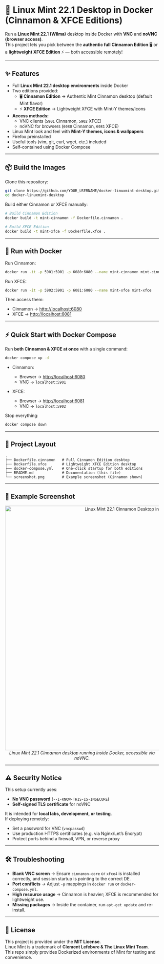 # 🍃 Linux Mint 22.1 Desktop in Docker (Cinnamon & XFCE Editions)

Run a **Linux Mint 22.1 (Wilma)** desktop inside Docker with **VNC** and **noVNC (browser access)**.  
This project lets you pick between the **authentic full Cinnamon Edition** 🖥️ or a **lightweight XFCE Edition** ⚡ — both accessible remotely!  

---

## ✨ Features
- Full **Linux Mint 22.1 desktop environments** inside Docker  
- Two editions provided:
  - 🖥️ **Cinnamon Edition** → Authentic Mint Cinnamon desktop (default Mint flavor)  
  - ⚡ **XFCE Edition** → Lightweight XFCE with Mint-Y themes/icons  
- **Access methods:**
  - VNC clients (`5901` Cinnamon, `5902` XFCE)  
  - noVNC for browsers (`6080` Cinnamon, `6081` XFCE)  
- Linux Mint look and feel with **Mint-Y themes, icons & wallpapers**  
- Firefox preinstalled  
- Useful tools (vim, git, curl, wget, etc.) included  
- Self-contained using Docker Compose  

---

## 📦 Build the Images

Clone this repository:

```bash
git clone https://github.com/YOUR_USERNAME/docker-linuxmint-desktop.git
cd docker-linuxmint-desktop
```

Build either Cinnamon or XFCE manually:

```bash
# Build Cinnamon Edition
docker build -t mint-cinnamon -f Dockerfile.cinnamon .

# Build XFCE Edition
docker build -t mint-xfce -f Dockerfile.xfce .
```

---

## 🚀 Run with Docker

Run Cinnamon:
```bash
docker run -it -p 5901:5901 -p 6080:6080 --name mint-cinnamon mint-cinnamon
```

Run XFCE:
```bash
docker run -it -p 5902:5901 -p 6081:6080 --name mint-xfce mint-xfce
```

Then access them:

- Cinnamon → <http://localhost:6080>  
- XFCE → <http://localhost:6081>  

---

## ⚡ Quick Start with Docker Compose

Run **both Cinnamon & XFCE at once** with a single command:

```bash
docker compose up -d
```

- Cinnamon:  
  - Browser → <http://localhost:6080>  
  - VNC → `localhost:5901`

- XFCE:  
  - Browser → <http://localhost:6081>  
  - VNC → `localhost:5902`

Stop everything:
```bash
docker compose down
```

---

## 📂 Project Layout

```
.
├── Dockerfile.cinnamon   # Full Cinnamon Edition desktop
├── Dockerfile.xfce       # Lightweight XFCE Edition desktop
├── docker-compose.yml    # One-click startup for both editions
├── README.md             # Documentation (this file)
└── screenshot.png        # Example screenshot (Cinnamon shown)
```

---

## 🍃 Example Screenshot

<p align="center">
  <img src="screenshot.png" alt="Linux Mint 22.1 Cinnamon Desktop in Docker" width="800"/><br/>
  <em>Linux Mint 22.1 Cinnamon desktop running inside Docker, accessible via noVNC.</em>
</p>

---

## ⚠️ Security Notice

This setup currently uses:  
- **No VNC password** (`--I-KNOW-THIS-IS-INSECURE`)  
- **Self-signed TLS certificate** for noVNC  

It is intended for **local labs, development, or testing**.  
If deploying remotely:  
- Set a password for VNC (`vncpasswd`)  
- Use production HTTPS certificates (e.g. via Nginx/Let’s Encrypt)  
- Protect ports behind a firewall, VPN, or reverse proxy  

---

## 🛠️ Troubleshooting

- **Blank VNC screen** → Ensure `cinnamon-core` or `xfce4` is installed correctly, and session startup is pointing to the correct DE.  
- **Port conflicts** → Adjust `-p` mappings in `docker run` or `docker-compose.yml`.  
- **High resource usage** → Cinnamon is heavier; XFCE is recommended for lightweight use.  
- **Missing packages** → Inside the container, run `apt-get update` and re-install.  

---

## 📜 License
This project is provided under the **MIT License**.  
Linux Mint is a trademark of **Clement Lefebvre & The Linux Mint Team**.  
This repo simply provides Dockerized environments of Mint for testing and convenience.  
